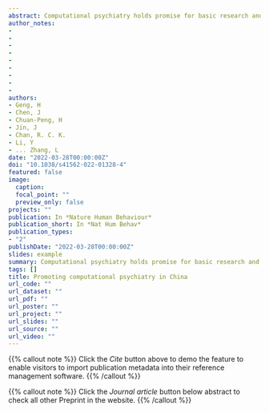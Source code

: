 ```yaml
---
abstract: Computational psychiatry holds promise for basic research and clinical practice in safeguarding mental health. In this Comment, we discuss why China needs computational psychiatry, why its development in China will benefit the field globally, and the challenges of promoting computational psychiatry in China and how to tackle them.
author_notes:
- 
- 
- 
- 
- 
- 
- 
- 
- 
authors:
- Geng, H
- Chen, J
- Chuan-Peng, H
- Jin, J
- Chan, R. C. K.
- Li, Y
- ... Zhang, L
date: "2022-03-28T00:00:00Z"
doi: "10.1038/s41562-022-01328-4"
featured: false
image:
  caption: 
  focal_point: ""
  preview_only: false
projects: ""
publication: In *Nature Human Behaviour*
publication_short: In *Nat Hum Behav*
publication_types: 
- "2"
publishDate: "2022-03-28T00:00:00Z"
slides: example
summary: Computational psychiatry holds promise for basic research and clinical practice in safeguarding mental health. In this Comment, we discuss why China needs computational psychiatry, why its development in China will benefit the field globally, and the challenges of promoting computational psychiatry in China and how to tackle them.
tags: []
title: Promoting computational psychiatry in China
url_code: ""
url_dataset: ""
url_pdf: ""
url_poster: ""
url_project: ""
url_slides: ""
url_source: ""
url_video: ""
---
```


{{% callout note %}}
Click the _Cite_ button above to demo the feature to enable visitors to import publication metadata into their reference management software.
{{% /callout %}}

{{% callout note %}}
Click the _Journal article_ button below abstract to check all other Preprint in the website.
{{% /callout %}}
